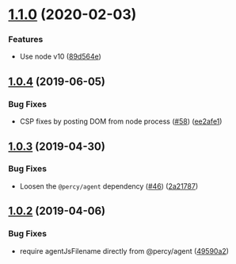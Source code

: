 # [1.1.0](https://github.com/percy/percy-protractor/compare/v1.0.4...v1.1.0) (2020-02-03)


### Features

* Use node v10 ([89d564e](https://github.com/percy/percy-protractor/commit/89d564e605dc6ff9db76e9a4e01f8bba6142fab9))

## [1.0.4](https://github.com/percy/percy-protractor/compare/v1.0.3...v1.0.4) (2019-06-05)


### Bug Fixes

* CSP fixes by posting DOM from node process ([#58](https://github.com/percy/percy-protractor/issues/58)) ([ee2afe1](https://github.com/percy/percy-protractor/commit/ee2afe1))

## [1.0.3](https://github.com/percy/percy-protractor/compare/v1.0.2...v1.0.3) (2019-04-30)


### Bug Fixes

* Loosen the `@percy/agent` dependency ([#46](https://github.com/percy/percy-protractor/issues/46)) ([2a21787](https://github.com/percy/percy-protractor/commit/2a21787))

## [1.0.2](https://github.com/percy/percy-protractor/compare/v1.0.1...v1.0.2) (2019-04-06)


### Bug Fixes

* require agentJsFilename directly from @percy/agent ([49590a2](https://github.com/percy/percy-protractor/commit/49590a2))
